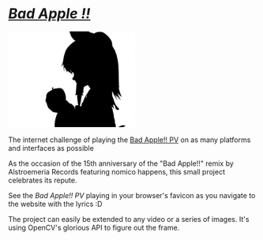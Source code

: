 # [_Bad Apple !!_](https://korigamik.github.io/BadApple/)

![Bad Apple](./public/badapple.png)

The internet challenge of playing the [Bad Apple!! PV](https://www.youtube.com/watch?v=FtutLA63Cp8) on as many platforms and interfaces as possible

As the occasion of the 15th anniversary of the "Bad Apple!!" remix by Alstroemeria Records featuring nomico happens, this small project celebrates its repute.

See the _Bad Apple!! PV_ playing in your browser's favicon as you navigate to the website with the lyrics :D

The project can easily be extended to any video or a series of images. It's using OpenCV's glorious API to figure out the frame.
